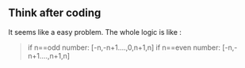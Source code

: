 ## Think after coding

It seems like a easy problem. 
The whole logic is like :
>if n==odd number:
    [-n,-n+1....,0,n+1,n]
>if n==even number:
    [-n,-n+1....,n+1,n]


